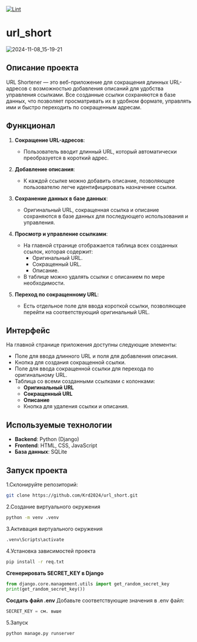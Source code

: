 [![Lint](https://github.com/Krd2024/url_short/actions/workflows/lint.yml/badge.svg)](https://github.com/Krd2024/url_short/actions/workflows/lint.yml)
# url_short

![2024-11-08_15-19-21](https://github.com/user-attachments/assets/b25061de-54a8-4cff-989f-46815079006b)

## Описание проекта

URL Shortener — это веб-приложение для сокращения длинных URL-адресов с возможностью добавления описаний для удобства управления ссылками. Все созданные ссылки сохраняются в базе данных, что позволяет просматривать их в удобном формате, управлять ими и быстро переходить по сокращенным адресам.

## Функционал

1. **Сокращение URL-адресов**:
   - Пользователь вводит длинный URL, который автоматически преобразуется в короткий адрес.

2. **Добавление описания**:
   - К каждой ссылке можно добавить описание, позволяющее пользователю легче идентифицировать назначение ссылки.

3. **Сохранение данных в базе данных**:
   - Оригинальный URL, сокращенная ссылка и описание сохраняются в базе данных для последующего использования и управления.

4. **Просмотр и управление ссылками**:
   - На главной странице отображается таблица всех созданных ссылок, которая содержит:
     - Оригинальный URL.
     - Сокращенный URL.
     - Описание.
   - В таблице можно удалять ссылки с описанием по мере необходимости.

5. **Переход по сокращенному URL**:
   - Есть отдельное поле для ввода короткой ссылки, позволяющее перейти на соответствующий оригинальный URL.

## Интерфейс

На главной странице приложения доступны следующие элементы:

- Поле для ввода длинного URL и поля для добавления описания.
- Кнопка для создания сокращенной ссылки.
- Поле для ввода сокращенной ссылки для перехода по оригинальному URL.
- Таблица со всеми созданными ссылками с колонками:
  - **Оригинальный URL**
  - **Сокращенный URL**
  - **Описание**
  - Кнопка для удаления ссылки и описания.

## Используемые технологии

- **Backend**: Python (Django)
- **Frontend**: HTML, CSS, JavaScript
- **База данных**: SQLite

## Запуск проекта


1.Склонируйте репозиторий:
   ```bash
git clone https://github.com/Krd2024/url_short.git
```
2.Создание виртуального окружения
```bash
python -m venv .venv
```
3.Активация виртуального окружения
```bash
.venv\Scripts\activate
```
4.Установка зависимостей проекта
```bash
pip install -r req.txt
```
**Сгенерировать SECRET_KEY в Django**
```python
from django.core.management.utils import get_random_secret_key
print(get_random_secret_key())
```
**Сосдать файл .env**
Добавьте соответствующие значения в .env файл:
```python
SECRET_KEY = см. выше
```
5.Запуск
```bash
python manage.py runserver
```



